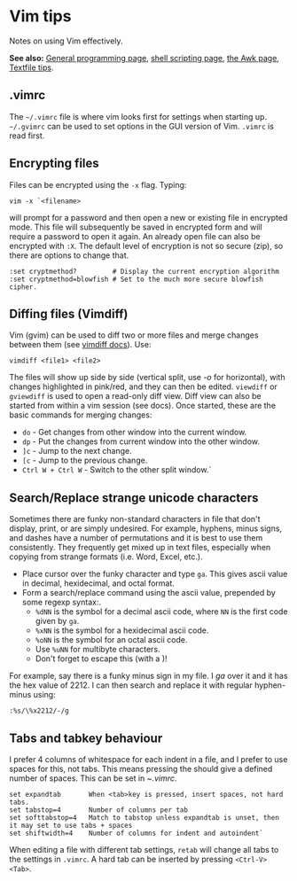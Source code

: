 # Vim tips

Notes on using Vim effectively.

**See also:** [General programming page](/computing/programming.md), [shell scripting page](/computing/shellscripts.md), [the Awk page](/computing/awk.md), [Textfile tips](/computing/textfiles.md).

## .vimrc

The `~/.vimrc` file is where vim looks first for settings when starting
up. `~/.gvimrc` can be used to set options in the GUI version of Vim.
`.vimrc` is read first.

## Encrypting files

Files can be encrypted using the `-x` flag. Typing:

    vim -x `<filename>

will prompt for a password and then open a new or existing file in
encrypted mode. This file will subsequently be saved in encrypted form
and will require a password to open it again. An already open file can
also be encrypted with `:X`. The default level of encryption is not so
secure (zip), so there are options to change that.

    :set cryptmethod?         # Display the current encryption algorithm
    :set cryptmethod=blowfish # Set to the much more secure blowfish cipher.

## Diffing files (Vimdiff)

Vim (gvim) can be used to diff two or more files and merge changes
between them (see [vimdiff docs](http://vimdoc.sourceforge.net/htmldoc/diff.html)). Use:

    vimdiff <file1> <file2>

The files will show up side by side (vertical split, use *-o* for
horizontal), with changes highlighted in pink/red, and they can then be
edited. `viewdiff` or `gviewdiff` is used to open a read-only diff view.
Diff view can also be started from within a vim session (see docs). Once
started, these are the basic commands for merging changes:

* `do` - Get changes from other window into the current window.
* `dp` - Put the changes from current window into the other window.
* `]c` - Jump to the next change.
* `[c` - Jump to the previous change.
* `Ctrl W + Ctrl W` - Switch to the other split window.`

## Search/Replace strange unicode characters

Sometimes there are funky non-standard characters in file that don't
display, print, or are simply undesired. For example, hyphens, minus
signs, and dashes have a number of permutations and it is best to use
them consistently. They frequently get mixed up in text files,
especially when copying from strange formats (i.e. Word, Excel, etc.).

- Place cursor over the funky character and type `ga`. This gives ascii value in decimal, hexidecimal, and octal format.
- Form a search/replace command using the ascii value, prepended by some regexp syntax:.
  * `%dNN` is the symbol for a decimal ascii code, where `NN` is the first code given by `ga`.
  * `%xNN` is the symbol for a hexidecimal ascii code.
  * `%oNN` is the symbol for an octal ascii code.
  * Use `%uNN` for multibyte characters.
  * Don't forget to escape this (with a \)!

For example, say there is a funky minus sign in my file. I *ga* over it
and it has the hex value of 2212. I can then search and replace it with
regular hyphen-minus using:

    :%s/\%x2212/-/g

## Tabs and tabkey behaviour

I prefer 4 columns of whitespace for each indent in a file, and I prefer
to use spaces for this, not tabs. This means pressing the <Tab> should
give a defined number of spaces. This can be set in *~.vimrc*.

    set expandtab       When <tab>key is pressed, insert spaces, not hard tabs.
    set tabstop=4       Number of columns per tab
    set softtabstop=4   Match to tabstop unless expandtab is unset, then it may set to use tabs + spaces
    set shiftwidth=4    Number of columns for indent and autoindent`

When editing a file with different tab settings, `retab` will change all
tabs to the settings in `.vimrc`. A hard tab can be inserted by pressing
`<Ctrl-V><Tab>`.
